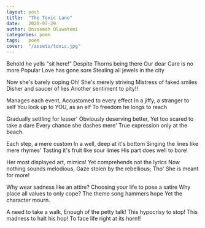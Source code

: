 ```yaml
---
layout: post
title:  "The Toxic Lane"
date:   2020-07-29
author: Onisemoh Oluwatomi
categories: poem
tags:	poem
cover:  "/assets/toxic.jpg"
---
```



Behold he yells "sit  here!"
Despite Thorns being there
Our dear Care is no more
 Popular Love has gone sore
Stealing all jewels in the city

Now she's barely coping
Oh! She's merely striving
Mistress of faked smiles
Disher and saucer of lies
Another sentiment to pity!!

Manages each event,
Accustomed to every effect
In a jiffy, a stranger to self
You look up to YOU, as an elf 
To freedom he longs to reach

Gradually settling for lesser'
Obviously deserving better,
Yet too scared to take a dare
Every chance she dashes mere'
True expression only at the beach.

Each step, a mere custom
In a well, deep at it's bottom
Singing the lines like mere rhymes'
Tasting it's fruit like sour limes
 His part does well to bore!

Her most displayed art, mimics!
Yet comprehends not the lyrics
Now nothing sounds melodious, 
Gaze stolen by the rebellious;
Tho' She is meant for more!

Why wear sadness like an attire?
Choosing your life to pose a satire
Why place all values to only cope?
The theme song hammers hope
Yet the character  mourn.

A need to take a walk,
Enough of the petty talk!
This hypocrisy  to stop!
This madness to halt his hop!
To face life right at its horn!!
